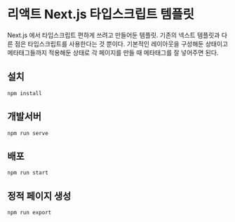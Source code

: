 # 리액트 Next.js 타입스크립트 템플릿
Next.js 에서 타입스크립트 편하게 쓰려고 만들어둔 템플릿. 기존의 넥스트 템플릿과 다른 점은 타입스크립트를 사용한다는 것 뿐이다. 기본적인 레이아웃을 구성해둔 상태이고 메타태그들까지 적용해둔 상태로 각 페이지를 만들 때 메타태그를 잘 넣어주면 된다.

## 설치
```
npm install
```
## 개발서버
```
npm run serve
```
## 배포
```
npm run start
```
## 정적 페이지 생성
```
npm run export
```
